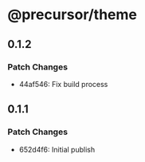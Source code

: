 # @precursor/theme

## 0.1.2

### Patch Changes

-   44af546: Fix build process

## 0.1.1

### Patch Changes

-   652d4f6: Initial publish
